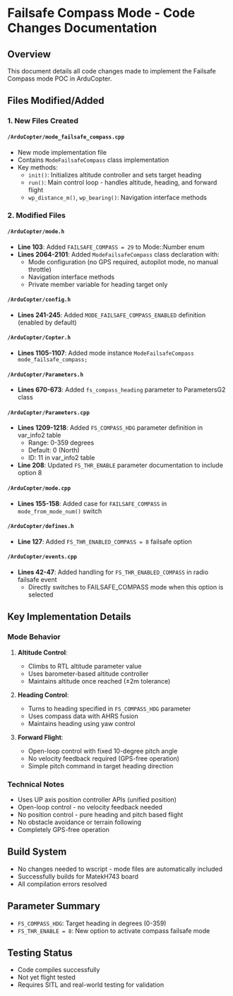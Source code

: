 # Failsafe Compass Mode - Code Changes Documentation

## Overview
This document details all code changes made to implement the Failsafe Compass mode POC in ArduCopter.

## Files Modified/Added

### 1. New Files Created

#### `/ArduCopter/mode_failsafe_compass.cpp`
- New mode implementation file
- Contains `ModeFailsafeCompass` class implementation
- Key methods:
  - `init()`: Initializes altitude controller and sets target heading
  - `run()`: Main control loop - handles altitude, heading, and forward flight
  - `wp_distance_m()`, `wp_bearing()`: Navigation interface methods

### 2. Modified Files

#### `/ArduCopter/mode.h`
- **Line 103**: Added `FAILSAFE_COMPASS = 29` to Mode::Number enum
- **Lines 2064-2101**: Added `ModeFailsafeCompass` class declaration with:
  - Mode configuration (no GPS required, autopilot mode, no manual throttle)
  - Navigation interface methods
  - Private member variable for heading target only

#### `/ArduCopter/config.h`
- **Lines 241-245**: Added `MODE_FAILSAFE_COMPASS_ENABLED` definition (enabled by default)

#### `/ArduCopter/Copter.h`
- **Lines 1105-1107**: Added mode instance `ModeFailsafeCompass mode_failsafe_compass;`

#### `/ArduCopter/Parameters.h`
- **Lines 670-673**: Added `fs_compass_heading` parameter to ParametersG2 class

#### `/ArduCopter/Parameters.cpp`
- **Lines 1209-1218**: Added `FS_COMPASS_HDG` parameter definition in var_info2 table
  - Range: 0-359 degrees
  - Default: 0 (North)
  - ID: 11 in var_info2 table
- **Line 208**: Updated `FS_THR_ENABLE` parameter documentation to include option 8

#### `/ArduCopter/mode.cpp`
- **Lines 155-158**: Added case for `FAILSAFE_COMPASS` in `mode_from_mode_num()` switch

#### `/ArduCopter/defines.h`
- **Line 127**: Added `FS_THR_ENABLED_COMPASS = 8` failsafe option

#### `/ArduCopter/events.cpp`
- **Lines 42-47**: Added handling for `FS_THR_ENABLED_COMPASS` in radio failsafe event
  - Directly switches to FAILSAFE_COMPASS mode when this option is selected

## Key Implementation Details

### Mode Behavior
1. **Altitude Control**: 
   - Climbs to RTL altitude parameter value
   - Uses barometer-based altitude controller
   - Maintains altitude once reached (±2m tolerance)

2. **Heading Control**:
   - Turns to heading specified in `FS_COMPASS_HDG` parameter
   - Uses compass data with AHRS fusion
   - Maintains heading using yaw control

3. **Forward Flight**:
   - Open-loop control with fixed 10-degree pitch angle
   - No velocity feedback required (GPS-free operation)
   - Simple pitch command in target heading direction

### Technical Notes
- Uses UP axis position controller APIs (unified position)
- Open-loop control - no velocity feedback needed
- No position control - pure heading and pitch based flight
- No obstacle avoidance or terrain following
- Completely GPS-free operation

## Build System
- No changes needed to wscript - mode files are automatically included
- Successfully builds for MatekH743 board
- All compilation errors resolved

## Parameter Summary
- `FS_COMPASS_HDG`: Target heading in degrees (0-359)
- `FS_THR_ENABLE = 8`: New option to activate compass failsafe mode

## Testing Status
- Code compiles successfully
- Not yet flight tested
- Requires SITL and real-world testing for validation